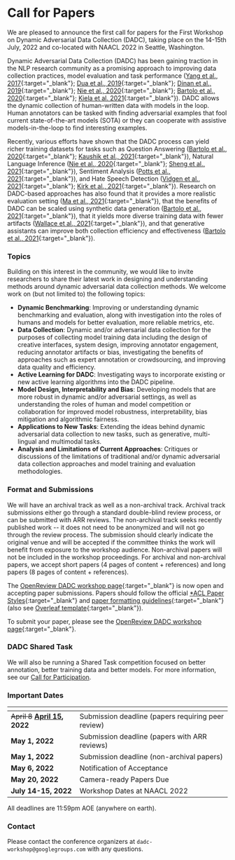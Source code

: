 # Call for Papers

We are pleased to announce the first call for papers for the First Workshop on Dynamic Adversarial Data Collection (DADC), taking place on the 14-15th July, 2022 and co-located with NAACL 2022 in Seattle, Washington.

Dynamic Adversarial Data Collection (DADC) has been gaining traction in the NLP research community as a promising approach to improving data collection practices, model evaluation and task performance ([Yang et al., 2017](https://arxiv.org/abs/1711.07950){:target="_blank"}; [Dua et al., 2019](https://aclanthology.org/N19-1246.pdf){:target="_blank"}; [Dinan et al., 2019](https://aclanthology.org/D19-1461.pdf){:target="_blank"}; [Nie et al., 2020](https://arxiv.org/abs/1910.14599){:target="_blank"}; [Bartolo et al., 2020](https://arxiv.org/abs/2002.00293){:target="_blank"}; [Kiela et al. 2021](https://arxiv.org/abs/2104.14337){:target="_blank"}). 
DADC allows the dynamic collection of human-written data with models in the loop. Human annotators can be tasked with finding adversarial examples that fool current state-of-the-art models (SOTA) or they can cooperate with assistive models-in-the-loop to find interesting examples.

Recently, various efforts have shown that the DADC process can yield richer training datasets for tasks such as Question Answering ([Bartolo et al., 2020](https://arxiv.org/abs/2002.00293){:target="_blank"}; [Kaushik et al., 2021](https://aclanthology.org/2021.acl-long.517/){:target="_blank"}), Natural Language Inference ([Nie et al., 2020](https://arxiv.org/abs/1910.14599){:target="_blank"}; [Sheng et al., 2021](https://arxiv.org/abs/2106.02280){:target="_blank"}), Sentiment Analysis ([Potts et al., 2021](https://arxiv.org/abs/2012.15349){:target="_blank"}), and Hate Speech Detection ([Vidgen et al., 2021](https://aclanthology.org/2021.acl-long.132/){:target="_blank"}; [Kirk et al., 2021](https://arxiv.org/abs/2108.05921){:target="_blank"}). 
Research on DADC-based approaches has also found that it provides a more realistic evaluation setting ([Ma et al., 2021](https://arxiv.org/abs/2106.06052){:target="_blank"}), that the benefits of DADC can be scaled using synthetic data generation ([Bartolo et al., 2021](https://arxiv.org/abs/2104.08678){:target="_blank"}), that it yields more diverse training data with fewer artifacts ([Wallace et al., 2021](https://arxiv.org/abs/2110.08514){:target="_blank"}), and that generative assistants can improve both collection efficiency and effectiveness ([Bartolo et al., 2021](https://arxiv.org/abs/2112.09062){:target="_blank"}).

### Topics  

Building on this interest in the community, we would like to invite researchers to share their latest work in designing and understanding methods around dynamic adversarial data collection methods. We welcome work on (but not limited to) the following topics:

* **Dynamic Benchmarking**: Improving or understanding dynamic benchmarking and evaluation, along with investigation into the roles of humans and models for better evaluation, more reliable metrics, etc.
* **Data Collection**: Dynamic and/or adversarial data collection for the purposes of collecting model training data including the design of creative interfaces, system design, improving annotator engagement, reducing annotator artifacts or bias, investigating the benefits of approaches such as expert annotation or crowdsourcing, and improving data quality and efficiency.
* **Active Learning for DADC**: Investigating ways to incorporate existing or new active learning algorithms into the DADC pipeline.
* **Model Design, Interpretability and Bias**: Developing models that are more robust in dynamic and/or adversarial settings, as well as understanding the roles of human and model competition or collaboration for improved model robustness, interpretability, bias mitigation and algorithmic fairness.
* **Applications to New Tasks**: Extending the ideas behind dynamic adversarial data collection to new tasks, such as generative, multi-lingual and multimodal tasks. 
* **Analysis and Limitations of Current Approaches**: Critiques or discussions of the limitations of traditional and/or dynamic adversarial data collection approaches and model training and evaluation methodologies.


### Format and Submissions

We will have an archival track as well as a non-archival track. Archival track submissions either go through a standard double-blind review process, or can be submitted with ARR reviews. The non-archival track seeks recently published work -- it does not need to be anonymized and will not go through the review process. The submission should clearly indicate the original venue and will be accepted if the committee thinks the work will benefit from exposure to the workshop audience. Non-archival papers will not be included in the workshop proceedings. For archival and non-archival papers, we accept short papers (4 pages of content + references) and long papers (8 pages of content + references).

The [OpenReview DADC workshop page](https://openreview.net/group?id=aclweb.org/NAACL/2022/Workshop/DADC){:target="_blank"} is now open and accepting paper submissions.
Papers should follow the official [*ACL Paper Styles](https://github.com/acl-org/acl-style-files){:target="_blank"} and [paper formatting guidelines](https://acl-org.github.io/ACLPUB/formatting.html#paper-format){:target="_blank"} (also see [Overleaf template](https://www.overleaf.com/read/crtcwgxzjskr){:target="_blank"}).

To submit your paper, please see the [OpenReview DADC workshop page](https://openreview.net/group?id=aclweb.org/NAACL/2022/Workshop/DADC){:target="_blank"}.

### DADC Shared Task

We will also be running a Shared Task competition focused on better annotation, better training data and better models. For more information, see our [Call for Participation](/shared-task.html).


### Important Dates

| <!-- -->                                           | <!-- -->                                             |
|:---------------------------------------------------|:-----------------------------------------------------|
| <del>April 8</del> **<ins>April 15</ins>, 2022**   | Submission deadline (papers requiring peer review)   |
| **May 1, 2022**                                    | Submission deadline (papers with ARR reviews)        |
| **May 1, 2022**                                    | Submission deadline (non-archival papers)            |
| **May 6, 2022**                                    | Notification of Acceptance                           |
| **May 20, 2022**                                   | Camera-ready Papers Due                              |
| **July 14-15, 2022**                               | Workshop Dates at NAACL 2022                         |

All deadlines are 11:59pm AOE (anywhere on earth).

### Contact

Please contact the conference organizers at `dadc-workshop@googlegroups.com` with any questions.
